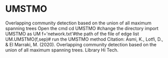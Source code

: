 # UMSTMO
Overlapping community detection based on the union of all maximum spanning trees
Open the cmd
cd UMSTMO #change the directory 
import UMSTMO as UM
f='network.txt'#the path of the file of edge list
UM.UMSTMO(f,sep)# run the UMSTMO method 
Citation: Asmi, K., Lotfi, D., & El Marraki, M. (2020). Overlapping community detection based on the union of all maximum spanning trees. Library Hi Tech.
